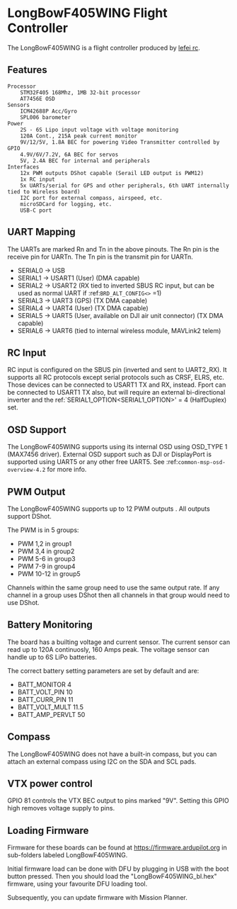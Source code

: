 # LongBowF405WING Flight Controller

The LongBowF405WING is a flight controller produced by [lefei rc](http://www.lefeirc.com/).

## Features
    Processor
        STM32F405 168Mhz, 1MB 32-bit processor
        AT7456E OSD
    Sensors
        ICM42688P Acc/Gyro
        SPL006 barometer
    Power
        2S - 6S Lipo input voltage with voltage monitoring
        120A Cont., 215A peak current monitor
        9V/12/5V, 1.8A BEC for powering Video Transmitter controlled by GPIO
        4.9V/6V/7.2V, 6A BEC for servos
        5V, 2.4A BEC for internal and peripherals
    Interfaces
        12x PWM outputs DShot capable (Serail LED output is PWM12)
        1x RC input
        5x UARTs/serial for GPS and other peripherals, 6th UART internally tied to Wireless board)
        I2C port for external compass, airspeed, etc.
        microSDCard for logging, etc.
        USB-C port
  


## UART Mapping

The UARTs are marked Rn and Tn in the above pinouts. The Rn pin is the
receive pin for UARTn. The Tn pin is the transmit pin for UARTn.

 - SERIAL0 -> USB
 - SERIAL1 -> USART1 (User) (DMA capable)
 - SERIAL2 -> USART2 (RX tied to inverted SBUS RC input, but can be used as normal UART if :ref:`BRD_ALT_CONFIG<>` =1) 
 - SERIAL3 -> UART3 (GPS) (TX DMA capable)
 - SERIAL4 -> UART4 (User) (TX DMA capable)
 - SERIAL5 -> UART5 (User, available on DJI air unit connector) (TX DMA capable)
 - SERIAL6 -> UART6 (tied to internal wireless module, MAVLink2 telem) 


## RC Input

RC input is configured on the SBUS pin (inverted and sent to UART2_RX). It supports all RC
protocols except serial protocols such as CRSF, ELRS, etc. Those devices can be connected to USART1 TX and RX, instead.
Fport can be connected to USART1 TX also, but will require an external bi-directional inverter and the ref:`SERIAL1_OPTION<SERIAL1_OPTION>' = 4 (HalfDuplex) set.
   
## OSD Support

The LongBowF405WING supports using its internal OSD using OSD_TYPE 1 (MAX7456 driver). External OSD support such as DJI or DisplayPort is supported using UART5 or any other free UART5. See :ref:`common-msp-osd-overview-4.2` for more info.

## PWM Output

The LongBowF405WING supports up to 12 PWM outputs . 
All outputs support DShot.

The PWM is in 5 groups:

 - PWM 1,2 in group1
 - PWM 3,4 in group2
 - PWM 5-6 in group3
 - PWM 7-9 in group4
 - PWM 10-12 in group5 

Channels within the same group need to use the same output rate. If
any channel in a group uses DShot then all channels in that group would need
to use DShot.

## Battery Monitoring

The board has a builting voltage and current sensor. The current
sensor can read up to 120A continuosly, 160 Amps peak. The voltage sensor can handle up to 6S
LiPo batteries.

The correct battery setting parameters are set by default and are:

 - BATT_MONITOR 4
 - BATT_VOLT_PIN 10
 - BATT_CURR_PIN 11
 - BATT_VOLT_MULT 11.5
 - BATT_AMP_PERVLT 50

## Compass

The LongBowF405WING does not have a built-in compass, but you can attach an external compass using I2C on the SDA and SCL pads.

## VTX power control

GPIO 81 controls the VTX BEC output to pins marked "9V". Setting this GPIO high removes voltage supply to pins.

## Loading Firmware
Firmware for these boards can be found at https://firmware.ardupilot.org in sub-folders labeled LongBowF405WING.

Initial firmware load can be done with DFU by plugging in USB with the
boot button pressed. Then you should load the "LongBowF405WING_bl.hex"
firmware, using your favourite DFU loading tool.

Subsequently, you can update firmware with Mission Planner.


